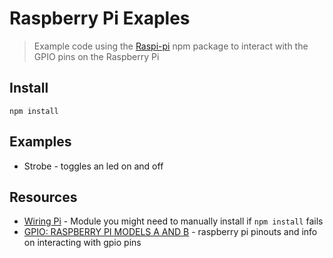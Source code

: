 # Raspberry Pi Exaples
> Example code using the [Raspi-pi](https://github.com/bryan-m-hughes/raspi-io) npm package to interact with the GPIO pins on the Raspberry Pi

## Install

```
npm install
```

## Examples

- Strobe - toggles an led on and off

## Resources

- [Wiring Pi](http://wiringpi.com/download-and-install/) - Module you might need to manually install if `npm install` fails
- [GPIO: RASPBERRY PI MODELS A AND B](https://www.raspberrypi.org/documentation/usage/gpio/) - raspberry pi pinouts and info on interacting with gpio pins
